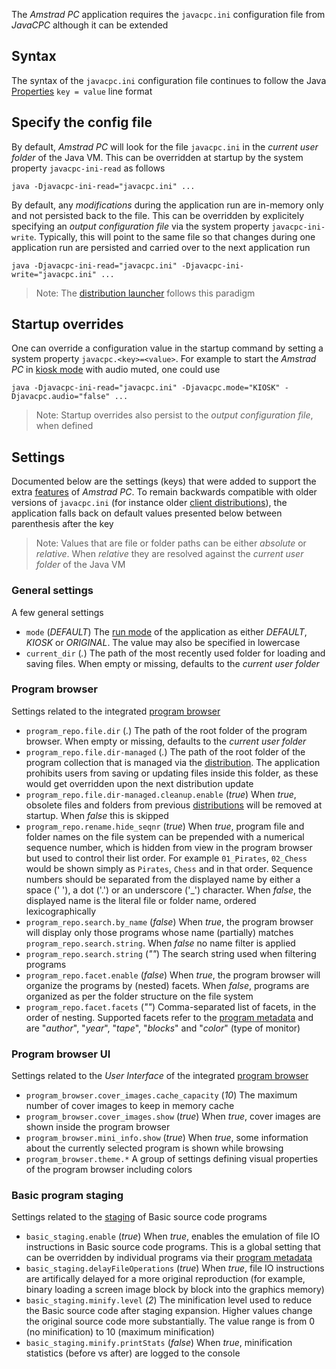 The *Amstrad PC* application requires the `javacpc.ini` configuration file from *JavaCPC* although it can be extended


## Syntax

The syntax of the `javacpc.ini` configuration file continues to follow the Java [Properties](https://docs.oracle.com/javase/8/docs/api/java/util/Properties.html#load-java.io.Reader-) `key = value` line format



## Specify the config file

By default, *Amstrad PC* will look for the file `javacpc.ini` in the *current user folder* of the Java VM. This can be overridden at startup by the system property `javacpc-ini-read` as follows
```
java -Djavacpc-ini-read="javacpc.ini" ...
```

By default, any *modifications* during the application run are in-memory only and not persisted back to the file. This can be overridden by explicitely specifying an *output configuration file* via the system property `javacpc-ini-write`. Typically, this will point to the same file so that changes during one application run are persisted and carried over to the next application run

```
java -Djavacpc-ini-read="javacpc.ini" -Djavacpc-ini-write="javacpc.ini" ...
```

> Note: The [distribution launcher](Distribute-using-getdown#run-a-distribution) follows this paradigm



## Startup overrides

One can override a configuration value in the startup command by setting a system property `javacpc.<key>=<value>`. For example to start the *Amstrad PC* in [kiosk mode](Run-modes#kiosk-mode) with audio muted, one could use

```
java -Djavacpc-ini-read="javacpc.ini" -Djavacpc.mode="KIOSK" -Djavacpc.audio="false" ...
```

> Note: Startup overrides also persist to the *output configuration file*, when defined



## Settings

Documented below are the settings (keys) that were added to support the extra [features](Features) of *Amstrad PC*. To remain backwards compatible with older versions of `javacpc.ini` (for instance older [client distributions](Distribute-using-getdown)), the application falls back on default values presented below between parenthesis after the key

> Note: Values that are file or folder paths can be either *absolute* or *relative*. When *relative* they are resolved against the *current user folder* of the Java VM



### General settings

A few general settings

- `mode` (*DEFAULT*) The [run mode](Run-modes) of the application as either *DEFAULT*, *KIOSK* or *ORIGINAL*. The value may also be specified in lowercase
- `current_dir` (*.*) The path of the most recently used folder for loading and saving files. When empty or missing, defaults to the *current user folder*


### Program browser

Settings related to the integrated [program browser](Features#program-browser)

- `program_repo.file.dir` (*.*) The path of the root folder of the program browser. When empty or missing, defaults to the *current user folder*
- `program_repo.file.dir-managed` (*.*) The path of the root folder of the program collection that is managed via the [distribution](Distribute-using-getdown). The application prohibits users from saving or updating files inside this folder, as these would get overridden upon the next distribution update
- `program_repo.file.dir-managed.cleanup.enable` (*true*) When *true*, obsolete files and folders from previous [distributions](Distribute-using-getdown) will be removed at startup. When *false* this is skipped
- `program_repo.rename.hide_seqnr` (*true*) When *true*, program file and folder names on the file system can be prepended with a numerical sequence number, which is hidden from view in the program browser but used to control their list order. For example `01_Pirates`, `02_Chess` would be shown simply as `Pirates`, `Chess` and in that order. Sequence numbers should be separated from the displayed name by either a space (' '), a dot ('.') or an underscore ('_') character. When *false*, the displayed name is the literal file or folder name, ordered lexicographically
- `program_repo.search.by_name` (*false*) When *true*, the program browser will display only those programs whose name (partially) matches `program_repo.search.string`. When *false* no name filter is applied
- `program_repo.search.string` (*""*) The search string used when filtering programs
- `program_repo.facet.enable` (*false*) When *true*, the program browser will organize the programs by (nested) facets. When *false*, programs are organized as per the folder structure on the file system
- `program_repo.facet.facets` (*""*) Comma-separated list of facets, in the order of nesting. Supported facets refer to the [program metadata](Program-metadata) and are "*author*", "*year*", "*tape*", "*blocks*" and "*color*" (type of monitor)



### Program browser UI

Settings related to the *User Interface* of the integrated [program browser](Features#program-browser)

- `program_browser.cover_images.cache_capacity` (*10*) The maximum number of cover images to keep in memory cache
- `program_browser.cover_images.show` (*true*) When *true*, cover images are shown inside the program browser
- `program_browser.mini_info.show` (*true*) When *true*, some information about the currently selected program is shown while browsing
- `program_browser.theme.*` A group of settings defining visual properties of the program browser including colors



### Basic program staging

Settings related to the [staging](Basic-program-staging) of Basic source code programs

- `basic_staging.enable` (*true*) When *true*, enables the emulation of file IO instructions in Basic source code programs. This is a global setting that can be overridden by individual programs via their [program metadata](Program-metadata)
- `basic_staging.delayFileOperations` (*true*) When *true*, file IO instructions are artifically delayed for a more original reproduction (for example, binary loading a screen image block by block into the graphics memory)
- `basic_staging.minify.level` (*2*) The minification level used to reduce the Basic source code after staging expansion. Higher values change the original source code more substantially. The value range is from 0 (no minification) to 10 (maximum minification)
- `basic_staging.minify.printStats` (*false*) When *true*, minification statistics (before vs after) are logged to the console
